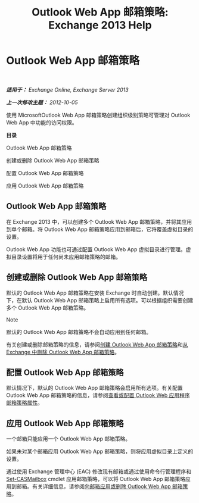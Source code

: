 ﻿---
title: 'Outlook Web App 邮箱策略: Exchange 2013 Help'
TOCTitle: Outlook Web App 邮箱策略
ms:assetid: 213b8b7a-1c29-49ee-8c98-d0364ddf4f9d
ms:mtpsurl: https://technet.microsoft.com/zh-cn/library/Dd335142(v=EXCHG.150)
ms:contentKeyID: 50490201
ms.date: 01/11/2018
mtps_version: v=EXCHG.150
ms.translationtype: HT
---

# Outlook Web App 邮箱策略

 

_**适用于：** Exchange Online, Exchange Server 2013_

_**上一次修改主题：** 2012-10-05_

使用 MicrosoftOutlook Web App 邮箱策略创建组织级别策略可管理对 Outlook Web App 中功能的访问权限。

**目录**

Outlook Web App 邮箱策略

创建或删除 Outlook Web App 邮箱策略

配置 Outlook Web App 邮箱策略

应用 Outlook Web App 邮箱策略

## Outlook Web App 邮箱策略

在 Exchange 2013 中，可以创建多个 Outlook Web App 邮箱策略，并将其应用到单个邮箱。将 Outlook Web App 邮箱策略应用到邮箱后，它将覆盖虚拟目录的设置。

Outlook Web App 功能也可通过配置 Outlook Web App 虚拟目录进行管理。虚拟目录设置将用于任何尚未应用邮箱策略的邮箱。

## 创建或删除 Outlook Web App 邮箱策略

默认的 Outlook Web App 邮箱策略在安装 Exchange 时自动创建。默认情况下，在默认 Outlook Web App 邮箱策略上启用所有选项。可以根据组织需要创建多个 Outlook Web App 邮箱策略。

> [!NOTE]  
> 默认的 Outlook Web App 邮箱策略不会自动应用到任何邮箱。


有关创建或删除邮箱策略的信息，请参阅[创建 Outlook Web App 邮箱策略](create-an-outlook-web-app-mailbox-policy-exchange-2013-help.md)和[从 Exchange 中删除 Outlook Web App 邮箱策略](remove-an-outlook-web-app-mailbox-policy-from-exchange-exchange-2013-help.md)。

## 配置 Outlook Web App 邮箱策略

默认情况下，默认的 Outlook Web App 邮箱策略会启用所有选项。有关配置 Outlook Web App 邮箱策略的信息，请参阅[查看或配置 Outlook Web 应用程序邮箱策略属性](view-or-configure-outlook-web-app-mailbox-policy-properties-exchange-2013-help.md)。

## 应用 Outlook Web App 邮箱策略

一个邮箱只能应用一个 Outlook Web App 邮箱策略。

如果未对某个邮箱应用 Outlook Web App 邮箱策略，则将应用虚拟目录上定义的设置。

通过使用 Exchange 管理中心 (EAC) 修改现有邮箱或通过使用命令行管理程序和 [Set-CASMailbox](https://technet.microsoft.com/zh-cn/library/bb125264\(v=exchg.150\)) cmdlet 应用邮箱策略，可以将 Outlook Web App 邮箱策略应用到邮箱。有关详细信息，请参阅[向邮箱应用或删除 Outlook Web App 邮箱策略](apply-or-remove-an-outlook-web-app-mailbox-policy-on-a-mailbox-exchange-2013-help.md)。


